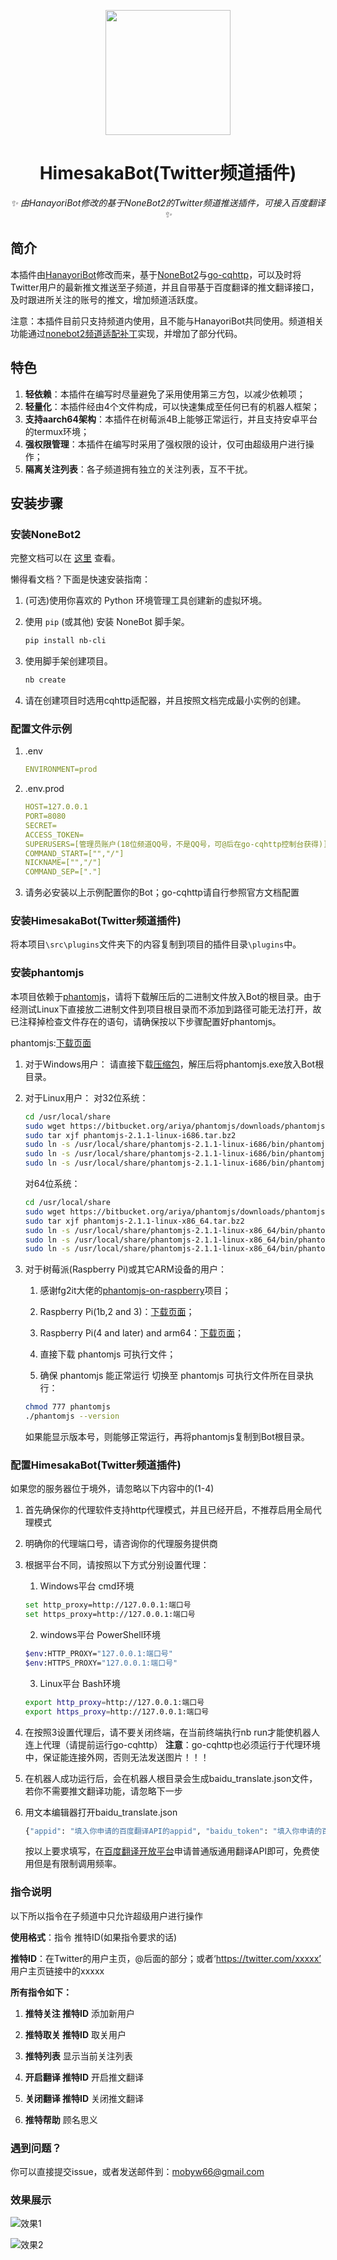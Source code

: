 <!-- markdownlint-disable MD033 MD041-->
<p align="center">
  <img src="https://cdn.jsdelivr.net/gh/mobyw/images@main/Comics/Himesaka.png" width="200" height="200"/>
</p>

<div align="center">

# HimesakaBot(Twitter频道插件)
<!-- markdownlint-disable-next-line MD036 -->
_✨ 由HanayoriBot修改的基于NoneBot2的Twitter频道推送插件，可接入百度翻译 ✨_

</div>

## 简介

本插件由[HanayoriBot](https://github.com/kanomahoro/nonebot-twitter)修改而来，基于[NoneBot2](https://github.com/nonebot/nonebot2)与[go-cqhttp](https://github.com/Mrs4s/go-cqhttp)，可以及时将Twitter用户的最新推文推送至子频道，并且自带基于百度翻译的推文翻译接口，及时跟进所关注的账号的推文，增加频道活跃度。

注意：本插件目前只支持频道内使用，且不能与HanayoriBot共同使用。频道相关功能通过[nonebot2频道适配补丁](https://gist.github.com/mnixry/57033047be55956e2168284bcf0bd4b6)实现，并增加了部分代码。

## 特色

1. **轻依赖**：本插件在编写时尽量避免了采用使用第三方包，以减少依赖项；
2. **轻量化**：本插件经由4个文件构成，可以快速集成至任何已有的机器人框架；
3. **支持aarch64架构**：本插件在树莓派4B上能够正常运行，并且支持安卓平台的termux环境；
4. **强权限管理**：本插件在编写时采用了强权限的设计，仅可由超级用户进行操作；
5. **隔离关注列表**：各子频道拥有独立的关注列表，互不干扰。

## 安装步骤

### 安装NoneBot2

完整文档可以在 [这里](https://v2.nonebot.dev/) 查看。

懒得看文档？下面是快速安装指南：

1. (可选)使用你喜欢的 Python 环境管理工具创建新的虚拟环境。

2. 使用 `pip` (或其他) 安装 NoneBot 脚手架。

   ```bash
   pip install nb-cli
   ```

3. 使用脚手架创建项目。

   ```bash
   nb create
   ```

4. 请在创建项目时选用cqhttp适配器，并且按照文档完成最小实例的创建。
   
### 配置文件示例

1. .env
   ```yml
   ENVIRONMENT=prod
   ```

2. .env.prod
   ```yml
   HOST=127.0.0.1
   PORT=8080
   SECRET=
   ACCESS_TOKEN=
   SUPERUSERS=[管理员账户(18位频道QQ号，不是QQ号，可@后在go-cqhttp控制台获得)]
   COMMAND_START=["","/"]
   NICKNAME=["","/"]
   COMMAND_SEP=["."]
   ```

3. 请务必安装以上示例配置你的Bot；go-cqhttp请自行参照官方文档配置

### 安装HimesakaBot(Twitter频道插件)

   将本项目`\src\plugins`文件夹下的内容复制到项目的插件目录`\plugins`中。

### 安装phantomjs

本项目依赖于[phantomjs](https://github.com/ariya/phantomjs)，请将下载解压后的二进制文件放入Bot的根目录。由于经测试Linux下直接放二进制文件到项目根目录而不添加到路径可能无法打开，故已注释掉检查文件存在的语句，请确保按以下步骤配置好phantomjs。

phantomjs:[下载页面](https://phantomjs.org/download.html)

1. 对于Windows用户：
   请直接下载[压缩包](https://bitbucket.org/ariya/phantomjs/downloads/phantomjs-2.1.1-windows.zip)，解压后将phantomjs.exe放入Bot根目录。

2. 对于Linux用户：
   对32位系统：
   ```bash
   cd /usr/local/share
   sudo wget https://bitbucket.org/ariya/phantomjs/downloads/phantomjs-2.1.1-linux-i686.tar.bz2
   sudo tar xjf phantomjs-2.1.1-linux-i686.tar.bz2
   sudo ln -s /usr/local/share/phantomjs-2.1.1-linux-i686/bin/phantomjs /usr/local/share/phantomjs
   sudo ln -s /usr/local/share/phantomjs-2.1.1-linux-i686/bin/phantomjs /usr/local/bin/phantomjs
   sudo ln -s /usr/local/share/phantomjs-2.1.1-linux-i686/bin/phantomjs /usr/bin/phantomjs
   ```
   对64位系统：
   ```bash
   cd /usr/local/share
   sudo wget https://bitbucket.org/ariya/phantomjs/downloads/phantomjs-2.1.1-linux-x86_64.tar.bz2
   sudo tar xjf phantomjs-2.1.1-linux-x86_64.tar.bz2
   sudo ln -s /usr/local/share/phantomjs-2.1.1-linux-x86_64/bin/phantomjs /usr/local/share/phantomjs
   sudo ln -s /usr/local/share/phantomjs-2.1.1-linux-x86_64/bin/phantomjs /usr/local/bin/phantomjs
   sudo ln -s /usr/local/share/phantomjs-2.1.1-linux-x86_64/bin/phantomjs /usr/bin/phantomjs
   ```

3. 对于树莓派(Raspberry Pi)或其它ARM设备的用户：

   1. 感谢fg2it大佬的[phantomjs-on-raspberry](https://github.com/fg2it/phantomjs-on-raspberry)项目；

   2. Raspberry Pi(1b,2 and 3)：[下载页面](https://github.com/fg2it/phantomjs-on-raspberry/releases/tag/v2.1.1-wheezy-jessie-armv6)；

   3. Raspberry Pi(4 and later) and arm64：[下载页面](https://github.com/fg2it/phantomjs-on-raspberry/releases/tag/v2.1.1-jessie-stretch-arm64)；

   4. 直接下载 phantomjs 可执行文件；
   
   5. 确保 phantomjs 能正常运行 切换至 phantomjs 可执行文件所在目录执行：
   ```bash
   chmod 777 phantomjs  
   ./phantomjs --version
   ```
   如果能显示版本号，则能够正常运行，再将phantomjs复制到Bot根目录。

### 配置HimesakaBot(Twitter频道插件)

如果您的服务器位于境外，请忽略以下内容中的(1-4)

1. 首先确保你的代理软件支持http代理模式，并且已经开启，不推荐启用全局代理模式

2. 明确你的代理端口号，请咨询你的代理服务提供商

3. 根据平台不同，请按照以下方式分别设置代理：

   1. Windows平台 cmd环境
   ```bash
   set http_proxy=http://127.0.0.1:端口号  
   set https_proxy=http://127.0.0.1:端口号  
   ```

   2. windows平台 PowerShell环境
   ```bash
   $env:HTTP_PROXY="127.0.0.1:端口号"  
   $env:HTTPS_PROXY="127.0.0.1:端口号" 
   ```

   3. Linux平台 Bash环境
   ```bash
   export http_proxy=http://127.0.0.1:端口号 
   export https_proxy=http://127.0.0.1:端口号 
   ```

4. 在按照3设置代理后，请不要关闭终端，在当前终端执行nb run才能使机器人连上代理（请提前运行go-cqhttp）
   **注意**：go-cqhttp也必须运行于代理环境中，保证能连接外网，否则无法发送图片！！！

5. 在机器人成功运行后，会在机器人根目录会生成baidu_translate.json文件，若你不需要推文翻译功能，请忽略下一步

6. 用文本编辑器打开baidu_translate.json
   ```bash
   {"appid": "填入你申请的百度翻译API的appid", "baidu_token": "填入你申请的百度翻译API的密钥"}
   ```
   按以上要求填写，在[百度翻译开放平台](https://api.fanyi.baidu.com/)申请普通版通用翻译API即可，免费使用但是有限制调用频率。

### 指令说明

以下所以指令在子频道中只允许超级用户进行操作

**使用格式**：指令 推特ID(如果指令要求的话) 

**推特ID**：在Twitter的用户主页，@后面的部分；或者‘https://twitter.com/xxxxx’ 用户主页链接中的xxxxx

**所有指令如下：**

1. **推特关注 推特ID**
   添加新用户

2. **推特取关 推特ID**
   取关用户

3. **推特列表**
   显示当前关注列表

4. **开启翻译 推特ID**
   开启推文翻译

5. **关闭翻译 推特ID**
   关闭推文翻译

6.  **推特帮助**
   顾名思义

### 遇到问题？

你可以直接提交issue，或者发送邮件到：mobyw66@gmail.com

### 效果展示

![效果1](https://cdn.jsdelivr.net/gh/mobyw/images@main/Screenshots/Screenshot_0.jpg)

![效果2](https://cdn.jsdelivr.net/gh/mobyw/images@main/Screenshots/Screenshot_1.jpg)
